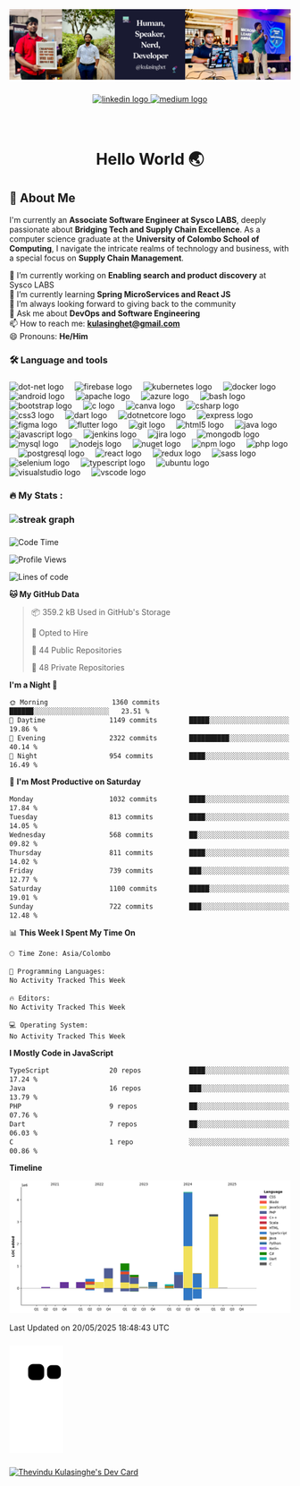 <div align="center">
  <img src="assets/LinkedIn Banner.png"  />
</div>


###

<div align="center">
  <a href="https://www.linkedin.com/in/kulasinghet/" target="_blank">
    <img src="https://img.shields.io/static/v1?message=LinkedIn&logo=linkedin&label=&color=0077B5&logoColor=white&labelColor=&style=for-the-badge" height="25" alt="linkedin logo"  />
  </a>
  <a href="https://medium.com/@kulasinghet" target="_blank">
    <img src="https://img.shields.io/static/v1?message=Medium&logo=medium&label=&color=12100E&logoColor=white&labelColor=&style=for-the-badge" height="25" alt="medium logo"  />
  </a>
</div>

###

<br clear="both">




<h1 align="center">Hello World 🌏</h1>


###

## 🚀 About Me
I'm currently an **Associate Software Engineer at Sysco LABS**, deeply passionate about **Bridging Tech and Supply Chain Excellence**. As a computer science graduate at the **University of Colombo School of Computing**, I navigate the intricate realms of technology and business, with a special focus on **Supply Chain Management**.

🔭 I’m currently working on **Enabling search and product discovery** at Sysco LABS<br>
🌱 I’m currently learning **Spring MicroServices and React JS**<br>
👯 I’m always looking forward to giving back to the community<br>
💬 Ask me about **DevOps and Software Engineering**<br>
📫 How to reach me: **kulasinghet@gmail.com**<br>
😄 Pronouns: **He/Him**<br>


###

<h3 align="left">🛠 Language and tools</h3>

###

<div align="left">
  <img src="https://cdn.jsdelivr.net/gh/devicons/devicon/icons/dot-net/dot-net-original.svg" height="40" alt="dot-net logo"  />
  <img width="12" />
  <img src="https://cdn.jsdelivr.net/gh/devicons/devicon/icons/firebase/firebase-plain.svg" height="40" alt="firebase logo"  />
  <img width="12" />
  <img src="https://cdn.jsdelivr.net/gh/devicons/devicon/icons/kubernetes/kubernetes-plain.svg" height="40" alt="kubernetes logo"  />
  <img width="12" />
  <img src="https://cdn.jsdelivr.net/gh/devicons/devicon/icons/docker/docker-original.svg" height="40" alt="docker logo"  />
  <img width="12" />
  <img src="https://cdn.jsdelivr.net/gh/devicons/devicon/icons/android/android-original.svg" height="40" alt="android logo"  />
  <img width="12" />
  <img src="https://cdn.jsdelivr.net/gh/devicons/devicon/icons/apache/apache-original.svg" height="40" alt="apache logo"  />
  <img width="12" />
  <img src="https://cdn.jsdelivr.net/gh/devicons/devicon/icons/azure/azure-original.svg" height="40" alt="azure logo"  />
  <img width="12" />
  <img src="https://cdn.jsdelivr.net/gh/devicons/devicon/icons/bash/bash-original.svg" height="40" alt="bash logo"  />
  <img width="12" />
  <img src="https://cdn.jsdelivr.net/gh/devicons/devicon/icons/bootstrap/bootstrap-original.svg" height="40" alt="bootstrap logo"  />
  <img width="12" />
  <img src="https://cdn.jsdelivr.net/gh/devicons/devicon/icons/c/c-original.svg" height="40" alt="c logo"  />
  <img width="12" />
  <img src="https://cdn.jsdelivr.net/gh/devicons/devicon/icons/canva/canva-original.svg" height="40" alt="canva logo"  />
  <img width="12" />
  <img src="https://cdn.jsdelivr.net/gh/devicons/devicon/icons/csharp/csharp-original.svg" height="40" alt="csharp logo"  />
  <img width="12" />
  <img src="https://cdn.jsdelivr.net/gh/devicons/devicon/icons/css3/css3-original.svg" height="40" alt="css3 logo"  />
  <img width="12" />
  <img src="https://cdn.jsdelivr.net/gh/devicons/devicon/icons/dart/dart-original.svg" height="40" alt="dart logo"  />
  <img width="12" />
  <img src="https://cdn.jsdelivr.net/gh/devicons/devicon/icons/dotnetcore/dotnetcore-original.svg" height="40" alt="dotnetcore logo"  />
  <img width="12" />
  <img src="https://cdn.jsdelivr.net/gh/devicons/devicon/icons/express/express-original.svg" height="40" alt="express logo"  />
  <img width="12" />
  <img src="https://cdn.jsdelivr.net/gh/devicons/devicon/icons/figma/figma-original.svg" height="40" alt="figma logo"  />
  <img width="12" />
  <img src="https://cdn.jsdelivr.net/gh/devicons/devicon/icons/flutter/flutter-original.svg" height="40" alt="flutter logo"  />
  <img width="12" />
  <img src="https://cdn.jsdelivr.net/gh/devicons/devicon/icons/git/git-original.svg" height="40" alt="git logo"  />
  <img width="12" />
  <img src="https://cdn.jsdelivr.net/gh/devicons/devicon/icons/html5/html5-original.svg" height="40" alt="html5 logo"  />
  <img width="12" />
  <img src="https://cdn.jsdelivr.net/gh/devicons/devicon/icons/java/java-original.svg" height="40" alt="java logo"  />
  <img width="12" />
  <img src="https://cdn.jsdelivr.net/gh/devicons/devicon/icons/javascript/javascript-original.svg" height="40" alt="javascript logo"  />
  <img width="12" />
  <img src="https://cdn.jsdelivr.net/gh/devicons/devicon/icons/jenkins/jenkins-line.svg" height="40" alt="jenkins logo"  />
  <img width="12" />
  <img src="https://cdn.jsdelivr.net/gh/devicons/devicon/icons/jira/jira-original.svg" height="40" alt="jira logo"  />
  <img width="12" />
  <img src="https://cdn.jsdelivr.net/gh/devicons/devicon/icons/mongodb/mongodb-original.svg" height="40" alt="mongodb logo"  />
  <img width="12" />
  <img src="https://cdn.jsdelivr.net/gh/devicons/devicon/icons/mysql/mysql-original.svg" height="40" alt="mysql logo"  />
  <img width="12" />
  <img src="https://cdn.jsdelivr.net/gh/devicons/devicon/icons/nodejs/nodejs-original.svg" height="40" alt="nodejs logo"  />
  <img width="12" />
  <img src="https://cdn.jsdelivr.net/gh/devicons/devicon/icons/nuget/nuget-original.svg" height="40" alt="nuget logo"  />
  <img width="12" />
  <img src="https://cdn.jsdelivr.net/gh/devicons/devicon/icons/npm/npm-original-wordmark.svg" height="40" alt="npm logo"  />
  <img width="12" />
  <img src="https://cdn.jsdelivr.net/gh/devicons/devicon/icons/php/php-original.svg" height="40" alt="php logo"  />
  <img width="12" />
  <img src="https://cdn.jsdelivr.net/gh/devicons/devicon/icons/postgresql/postgresql-original.svg" height="40" alt="postgresql logo"  />
  <img width="12" />
  <img src="https://cdn.jsdelivr.net/gh/devicons/devicon/icons/react/react-original.svg" height="40" alt="react logo"  />
  <img width="12" />
  <img src="https://cdn.jsdelivr.net/gh/devicons/devicon/icons/redux/redux-original.svg" height="40" alt="redux logo"  />
  <img width="12" />
  <img src="https://cdn.jsdelivr.net/gh/devicons/devicon/icons/sass/sass-original.svg" height="40" alt="sass logo"  />
  <img width="12" />
  <img src="https://cdn.jsdelivr.net/gh/devicons/devicon/icons/selenium/selenium-original.svg" height="40" alt="selenium logo"  />
  <img width="12" />
  <img src="https://cdn.jsdelivr.net/gh/devicons/devicon/icons/typescript/typescript-original.svg" height="40" alt="typescript logo"  />
  <img width="12" />
  <img src="https://cdn.jsdelivr.net/gh/devicons/devicon/icons/ubuntu/ubuntu-plain.svg" height="40" alt="ubuntu logo"  />
  <img width="12" />
  <img src="https://cdn.jsdelivr.net/gh/devicons/devicon/icons/visualstudio/visualstudio-plain.svg" height="40" alt="visualstudio logo"  />
  <img width="12" />
  <img src="https://cdn.jsdelivr.net/gh/devicons/devicon/icons/vscode/vscode-original.svg" height="40" alt="vscode logo"  />
</div>

###

<h3 align="left">🔥   My Stats :</h3>

###

### <div align="center">
 ### <img src="https://streak-stats.demolab.com?user=kulasinghet&locale=en&mode=daily&theme=dark&hide_border=false&border_radius=5&order=3" height="220" alt="streak graph"  />
### </div>

###

<!--START_SECTION:waka-->
![Code Time](http://img.shields.io/badge/Code%20Time-1%2C176%20hrs%2021%20mins-blue)

![Profile Views](http://img.shields.io/badge/Profile%20Views-0-blue)

![Lines of code](https://img.shields.io/badge/From%20Hello%20World%20I%27ve%20Written-13.5%20million%20lines%20of%20code-blue)

**🐱 My GitHub Data** 

> 📦 359.2 kB Used in GitHub's Storage 
 > 
> 💼 Opted to Hire
 > 
> 📜 44 Public Repositories 
 > 
> 🔑 48 Private Repositories 
 > 
**I'm a Night 🦉** 

```text
🌞 Morning                1360 commits        ██████░░░░░░░░░░░░░░░░░░░   23.51 % 
🌆 Daytime                1149 commits        █████░░░░░░░░░░░░░░░░░░░░   19.86 % 
🌃 Evening                2322 commits        ██████████░░░░░░░░░░░░░░░   40.14 % 
🌙 Night                  954 commits         ████░░░░░░░░░░░░░░░░░░░░░   16.49 % 
```
📅 **I'm Most Productive on Saturday** 

```text
Monday                   1032 commits        ████░░░░░░░░░░░░░░░░░░░░░   17.84 % 
Tuesday                  813 commits         ████░░░░░░░░░░░░░░░░░░░░░   14.05 % 
Wednesday                568 commits         ██░░░░░░░░░░░░░░░░░░░░░░░   09.82 % 
Thursday                 811 commits         ████░░░░░░░░░░░░░░░░░░░░░   14.02 % 
Friday                   739 commits         ███░░░░░░░░░░░░░░░░░░░░░░   12.77 % 
Saturday                 1100 commits        █████░░░░░░░░░░░░░░░░░░░░   19.01 % 
Sunday                   722 commits         ███░░░░░░░░░░░░░░░░░░░░░░   12.48 % 
```


📊 **This Week I Spent My Time On** 

```text
🕑︎ Time Zone: Asia/Colombo

💬 Programming Languages: 
No Activity Tracked This Week

🔥 Editors: 
No Activity Tracked This Week

💻 Operating System: 
No Activity Tracked This Week
```

**I Mostly Code in JavaScript** 

```text
TypeScript               20 repos            ████░░░░░░░░░░░░░░░░░░░░░   17.24 % 
Java                     16 repos            ███░░░░░░░░░░░░░░░░░░░░░░   13.79 % 
PHP                      9 repos             ██░░░░░░░░░░░░░░░░░░░░░░░   07.76 % 
Dart                     7 repos             ██░░░░░░░░░░░░░░░░░░░░░░░   06.03 % 
C                        1 repo              ░░░░░░░░░░░░░░░░░░░░░░░░░   00.86 % 
```



**Timeline**

![Lines of Code chart](https://raw.githubusercontent.com/kulasinghet/kulasinghet/main/assets/bar_graph.png)


 Last Updated on 20/05/2025 18:48:43 UTC
<!--END_SECTION:waka-->

###

![snake animation](https://github.com/kulasinghet/kulasinghet/blob/output/github-contribution-grid-snake2.svg)
###

<a href="https://app.daily.dev/kulasinghet"><img src="https://api.daily.dev/devcards/cff343a49fb9403c85d02bc5f24331a0.png?r=foi" width="400" alt="Thevindu Kulasinghe's Dev Card"/></a>

